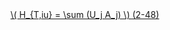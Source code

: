 <a href="/eco2_guide_center/1.%20ECO2%20Logic%20Guide/Hee1_Equation_List.html" class="equation-link" target="_blank" rel="noopener noreferrer">
  \( H_{T,iu} = \sum (U_j A_j) \) <span class="eq-number">(2-48)</span>
</a>

